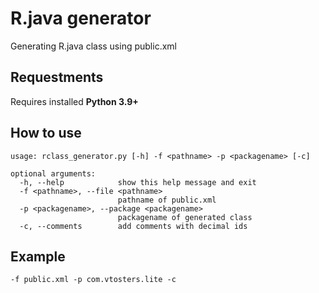 # R.java generator

Generating R.java class using public.xml

## Requestments

Requires installed **Python 3.9+**

## How to use

```
usage: rclass_generator.py [-h] -f <pathname> -p <packagename> [-c]

optional arguments:
  -h, --help            show this help message and exit
  -f <pathname>, --file <pathname>
                        pathname of public.xml
  -p <packagename>, --package <packagename>
                        packagename of generated class
  -c, --comments        add comments with decimal ids 
```

## Example

```
-f public.xml -p com.vtosters.lite -c
```

